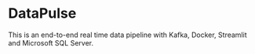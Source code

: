 # DataPulse
This is an end-to-end real time data pipeline with Kafka, Docker, Streamlit and Microsoft SQL Server.
